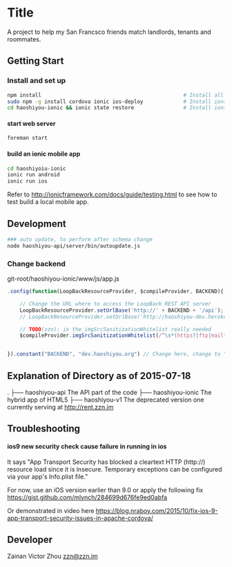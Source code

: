 # Title

A project to help my San Francsco friends match landlords, tenants and roommates.

## Getting Start
### Install and set up
```bash
npm install                                              # Install all npm package defined in package.json
sudo npm -g install cordova ionic ios-deploy             # Install ionic and cordova
cd haoshiyou-ionic && ionic state restore                # Install ionic plugins
```

#### start web server
```bash
foreman start
```

#### build an ionic mobile app

```bash
cd haoshiyoiu-ionic
ionic run android
ionic run ios
``` 
Refer to http://ionicframework.com/docs/guide/testing.html to see how to test build a local mobile app.
## Development
``` bash
### auto update, to perform after schema change
node haoshiyou-api/server/bin/autoupdate.js
```
### Change  backend
git-root/haoshiyou-ionic/www/js/app.js
```javascript
.config(function(LoopBackResourceProvider, $compileProvider, BACKEND){

    // Change the URL where to access the LoopBack REST API server
    LoopBackResourceProvider.setUrlBase('http://' + BACKEND + '/api');
    // LoopBackResourceProvider.setUrlBase('http://haoshiyou-dev.herokuapp.com/api');

    // TODO(zzn): is the imgSrcSanitizationWhitelist really needed
    $compileProvider.imgSrcSanitizationWhitelist(/^\s*(https?|ftp|mailto|content|file|assets-library):/);


}).constant("BACKEND", "dev.haoshiyou.org") // Change here, change to "localhost:5000"
```
## Explanation of Directory as of 2015-07-18
.
├── haoshiyou-api       The API part of the code
├── haoshiyou-ionic     The hybrid app of HTML5 
├── haoshiyou-v1        The deprecated version one currently serving at http://rent.zzn.im

## Troubleshooting
#### ios9 new security check cause failure in running in ios 
It says "App Transport Security has blocked a cleartext HTTP (http://) resource load since it is
insecure. Temporary exceptions can be configured via your app's Info.plist file."

For now, use an iOS version earlier than 9.0 or apply the following fix
https://gist.github.com/mlynch/284699d676fe9ed0abfa

Or demonstrated in video here
https://blog.nraboy.com/2015/10/fix-ios-9-app-transport-security-issues-in-apache-cordova/

## Developer

Zainan Victor Zhou <zzn@zzn.im>
